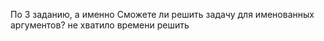 По 3 заданию, а именно Сможете ли решить задачу для именованных аргументов? не хватило времени решить